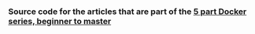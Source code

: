 
### Source code for the articles that are part of the [5 part Docker series, beginner to master](https://dev.to/softchris/5-part-docker-series-beginner-to-master-3m1b)